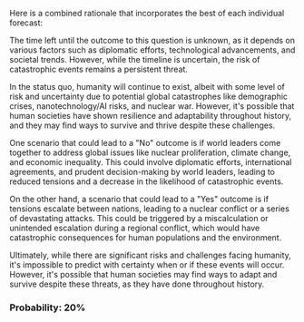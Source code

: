 Here is a combined rationale that incorporates the best of each individual forecast:

The time left until the outcome to this question is unknown, as it depends on various factors such as diplomatic efforts, technological advancements, and societal trends. However, while the timeline is uncertain, the risk of catastrophic events remains a persistent threat.

In the status quo, humanity will continue to exist, albeit with some level of risk and uncertainty due to potential global catastrophes like demographic crises, nanotechnology/AI risks, and nuclear war. However, it's possible that human societies have shown resilience and adaptability throughout history, and they may find ways to survive and thrive despite these challenges.

One scenario that could lead to a "No" outcome is if world leaders come together to address global issues like nuclear proliferation, climate change, and economic inequality. This could involve diplomatic efforts, international agreements, and prudent decision-making by world leaders, leading to reduced tensions and a decrease in the likelihood of catastrophic events.

On the other hand, a scenario that could lead to a "Yes" outcome is if tensions escalate between nations, leading to a nuclear conflict or a series of devastating attacks. This could be triggered by a miscalculation or unintended escalation during a regional conflict, which would have catastrophic consequences for human populations and the environment.

Ultimately, while there are significant risks and challenges facing humanity, it's impossible to predict with certainty when or if these events will occur. However, it's possible that human societies may find ways to adapt and survive despite these threats, as they have done throughout history.

### Probability: 20%